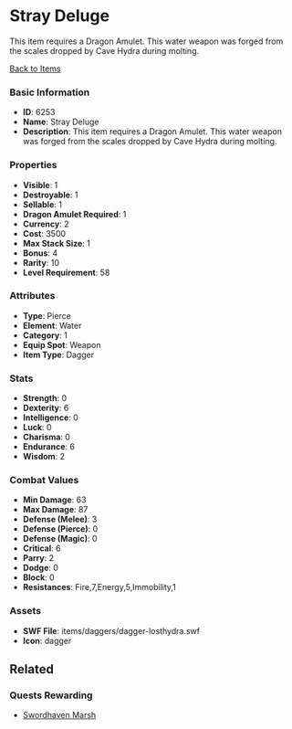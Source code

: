 # Stray Deluge

This item requires a Dragon Amulet. This water weapon was forged from the scales dropped by Cave Hydra during molting. 

[Back to Items](../items.md)

### Basic Information

- **ID**: 6253
- **Name**: Stray Deluge
- **Description**: This item requires a Dragon Amulet. This water weapon was forged from the scales dropped by Cave Hydra during molting. 

### Properties

- **Visible**: 1
- **Destroyable**: 1
- **Sellable**: 1
- **Dragon Amulet Required**: 1
- **Currency**: 2
- **Cost**: 3500
- **Max Stack Size**: 1
- **Bonus**: 4
- **Rarity**: 10
- **Level Requirement**: 58

### Attributes

- **Type**: Pierce
- **Element**: Water
- **Category**: 1
- **Equip Spot**: Weapon
- **Item Type**: Dagger

### Stats

- **Strength**: 0
- **Dexterity**: 6
- **Intelligence**: 0
- **Luck**: 0
- **Charisma**: 0
- **Endurance**: 6
- **Wisdom**: 2

### Combat Values

- **Min Damage**: 63
- **Max Damage**: 87
- **Defense (Melee)**: 3
- **Defense (Pierce)**: 0
- **Defense (Magic)**: 0
- **Critical**: 6
- **Parry**: 2
- **Dodge**: 0
- **Block**: 0
- **Resistances**: Fire,7,Energy,5,Immobility,1

### Assets

- **SWF File**: items/daggers/dagger-losthydra.swf
- **Icon**: dagger

## Related

### Quests Rewarding

- [Swordhaven Marsh](../quests/843-swordhaven-marsh.md)

